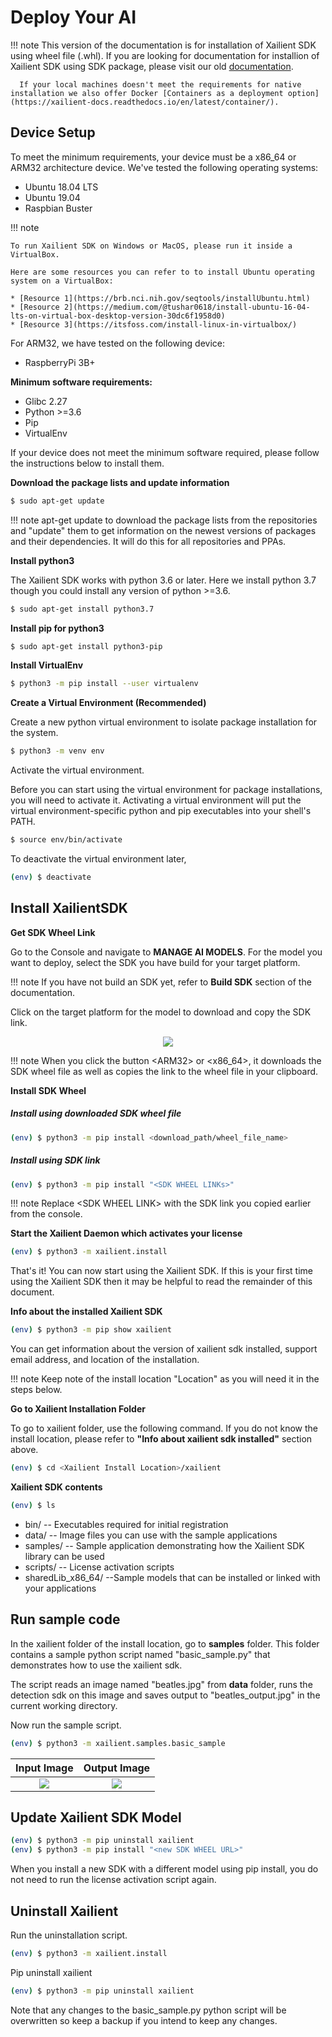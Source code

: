 # Deploy Your AI

!!! note
      This version of the documentation is for installation of Xailient SDK using wheel file (.whl). 
      If you are looking for documentation for installion of Xailient SDK using SDK package, please visit our old [documentation](https://xailient.readthedocs.io/en/latest/installation/).
      
      If your local machines doesn't meet the requirements for native installation we also offer Docker [Containers as a deployment option](https://xailient-docs.readthedocs.io/en/latest/container/).

## Device Setup

To meet the minimum requirements, your device must be a x86_64 or ARM32 architecture device. We've tested the following operating systems:

* Ubuntu 18.04 LTS
* Ubuntu 19.04
* Raspbian Buster

!!! note

    To run Xailient SDK on Windows or MacOS, please run it inside a VirtualBox.

    Here are some resources you can refer to to install Ubuntu operating system on a VirtualBox:

    * [Resource 1](https://brb.nci.nih.gov/seqtools/installUbuntu.html)
    * [Resource 2](https://medium.com/@tushar0618/install-ubuntu-16-04-lts-on-virtual-box-desktop-version-30dc6f1958d0)
    * [Resource 3](https://itsfoss.com/install-linux-in-virtualbox/)


For ARM32, we have tested on the following device:

* RaspberryPi 3B+

__Minimum software requirements:__

* Glibc 2.27
* Python >=3.6
* Pip
* VirtualEnv

If your device does not meet the minimum software required, please follow the instructions below to install them.

__Download the package lists and update information__

```bash
$ sudo apt-get update
```

!!! note
    apt-get update to download the package lists from the repositories and "update" them to get information on the newest versions of packages and their dependencies. It will do this for all repositories and PPAs.

__Install python3__

The Xailient SDK works with python 3.6 or later. Here we install python 3.7 though you could install any version
of python >=3.6.

```bash
$ sudo apt-get install python3.7
```

__Install pip for python3__

```bash
$ sudo apt-get install python3-pip
```

__Install VirtualEnv__

```bash
$ python3 -m pip install --user virtualenv
```

__Create a Virtual Environment (Recommended)__

Create a new python virtual environment to isolate package installation for the system.

```bash
$ python3 -m venv env
```

Activate the virtual environment.

Before you can start using the virtual environment for package installations, you will need to activate it. Activating a virtual environment will put the virtual environment-specific python and pip executables into your shell's PATH.

```bash
$ source env/bin/activate
```

To deactivate the virtual environment later,

```bash
(env) $ deactivate
```

## Install XailientSDK

__Get SDK Wheel Link__

Go to the Console and navigate to __MANAGE AI MODELS__. For the model you want to deploy, select the SDK you have build for your target platform. 

!!! note
    If you have not build an SDK yet, refer to __Build SDK__ section of the documentation.

Click on the target platform for the model to download and copy the SDK link.

<p align="center">
  <img src="../img/console/CopySDKLink.png">
</p>

!!! note
    When you click the button &lt;ARM32&gt; or &lt;x86_64&gt;, it downloads the SDK wheel file as well as copies the link to the wheel file in your clipboard.

__Install SDK Wheel__

##### Install using downloaded SDK wheel file

```bash
(env) $ python3 -m pip install <download_path/wheel_file_name>
```

##### Install using SDK link

```bash
(env) $ python3 -m pip install "<SDK WHEEL LINKs>"
```

!!! note
    Replace &lt;SDK WHEEL LINK&gt; with the SDK link you copied earlier from the console.

__Start the Xailient Daemon which activates your license__

```bash
(env) $ python3 -m xailient.install
```

That's it! You can now start using the Xailient SDK. If this is your first time using the Xailient
SDK then it may be helpful to read the remainder of this document.

__Info about the installed Xailient SDK__

```bash
(env) $ python3 -m pip show xailient
```

You can get information about the version of xailient sdk installed, support email address, and location of the installation. 

!!! note
    Keep note of the install location "Location" as you will need it in the steps below.

__Go to Xailient Installation Folder__

To go to xailient folder, use the following command. If you do not know the install location, please refer to __"Info about xailient sdk installed"__ section above.

```bash
(env) $ cd <Xailient Install Location>/xailient
```

__Xailient SDK contents__

```bash
(env) $ ls
```

* bin/ -- Executables required for initial registration
* data/ -- Image files you can use with the sample applications
* samples/ -- Sample application demonstrating how the Xailient SDK library can be used
* scripts/ -- License activation scripts
* sharedLib_x86_64/ --Sample models that can be installed or linked with your applications

## Run sample code

In the xailient folder of the install location, go to __samples__ folder. This folder contains a sample python script named "basic_sample.py" that demonstrates how to use the xailient sdk. 

The script reads an image named "beatles.jpg" from __data__ folder, runs the detection sdk on this image and saves output to "beatles_output.jpg" in the current working directory.

Now run the sample script.

```bash
(env) $ python3 -m xailient.samples.basic_sample
```

Input Image | Output Image
:-------------------------:|:-------------------------:
![](../img/x86_64/beatles.jpg)   |  ![](../img/x86_64/beatles_output.jpg)


## Update Xailient SDK Model

```bash
(env) $ python3 -m pip uninstall xailient
(env) $ python3 -m pip install "<new SDK WHEEL URL>"
```

When you install a new SDK with a different model using pip install, you do not need to run the license activation script again.

## Uninstall Xailient

Run the uninstallation script.

``` bash
(env) $ python3 -m xailient.install
```

Pip uninstall xailient

```bash
(env) $ python3 -m pip uninstall xailient
```

Note that any changes to the basic_sample.py python script will be overwritten so keep a backup if you intend to keep any changes.

